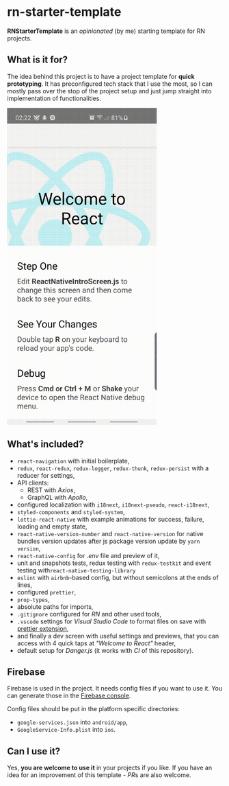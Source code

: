# rn-starter-template

**RNStarterTemplate** is an _opinionated_ (by me) starting template for RN projects.

## What is it for?

The idea behind this project is to have a project template for **quick prototyping**.
It has preconfigured tech stack that I use the most, so I can mostly pass over the stop of the project setup and just jump straight into implementation of functionalities.

![Demo](./readme/demo.gif 'Demo presenting the template')

## What's included?

- `react-navigation` with initial boilerplate,
- `redux`, `react-redux`, `redux-logger`, `redux-thunk`, `redux-persist` with a reducer for settings,
- API clients:
  - REST with _Axios_,
  - GraphQL with _Apollo_,
- configured localization with `i18next`, `i18next-pseudo`, `react-i18next`,
- `styled-components` and `styled-system`,
- `lottie-react-native` with example animations for success, failure, loading and empty state,
- `react-native-version-number` and `react-native-version` for native bundles version updates after js package version update by `yarn version`,
- `react-native-config` for _.env_ file and preview of it,
- unit and snapshots tests, redux testing with `redux-testkit` and event testing with`react-native-testing-library`
- `eslint` with `airbnb`-based config, but without semicolons at the ends of lines,
- configured `prettier`,
- `prop-types`,
- absolute paths for imports,
- `.gitignore` configured for _RN_ and other used tools,
- `.vscode` settings for _Visual Studio Code_ to format files on save with [prettier extension](https://marketplace.visualstudio.com/items?itemName=esbenp.prettier-vscode),
- and finally a dev screen with useful settings and previews, that you can access with 4 quick taps at _"Welcome to React"_ header,
- default setup for _Danger.js_ (it works with _CI_ of this repository).

## Firebase

Firebase is used in the project. It needs config files if you want to use it. You can generate those in the [Firebase console](https://firebase.google.com/).

Config files should be put in the platform specific directories:

- `google-services.json` into `android/app`,
- `GoogleService-Info.plist` into `ios`.

## Can I use it?

Yes, **you are welcome to use it** in your projects if you like.
If you have an idea for an improvement of this template - *PR*s are also welcome.
